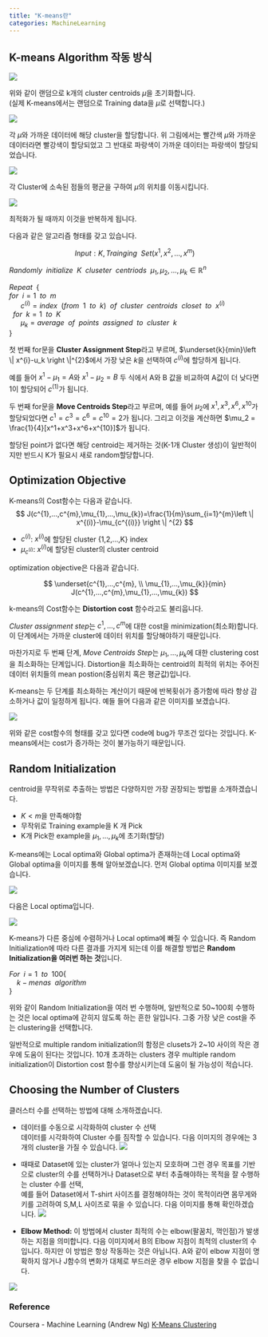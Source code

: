 ```yaml
---
title: "K-means란"
categories: MachineLearning
---
```


## K-means Algorithm 작동 방식
<img src="/assets/images/k-means_1.PNG"><br>

위와 같이 랜덤으로 k개의 cluster centroids $\mu$을 초기화합니다.<br>
(실제 K-means에서는 랜덤으로 Training data을 $\mu$로 선택합니다.)

<img src="/assets/images/k-means_2.PNG"><br>

각 $\mu$와 가까운 데이터에 해당 cluster을 할당합니다. 위 그림에서는 빨간색 $\mu$와 가까운 데이터라면 빨강색이 할당되었고 그 반대로 파랑색이 가까운 데이터는 파랑색이 할당되었습니다.

<img src="/assets/images/k-means_3.PNG"><br>

각 Cluster에 소속된 점들의 평균을 구하여 $\mu$의 위치를 이동시킵니다.

<img src="/assets/images/k-means_4.PNG"><br>

최적화가 될 때까지 이것을 반복하게 됩니다.

다음과 같은 알고리즘 형태를 갖고 있습니다.

$$
Input: K, Trainging \enspace Set(x^{1},x^{2},...,x^{m})
$$

$Randomly \enspace initialize \enspace K \enspace cluseter \enspace centriods \enspace \mu_1, \mu_2, ..., \mu_k \in \mathbb{R}^{n}$

$Repeat \enspace \{$ <br>
$for \enspace i=1 \enspace to \enspace m$<br>
$\enspace \enspace \enspace c^{(i)} = index \enspace(from \enspace 1 \enspace to \enspace k) \enspace of \enspace cluster \enspace centroids \enspace closet \enspace to \enspace x^{(i)}$<br>
$\enspace for \enspace k=1 \enspace to \enspace K$<br>
$\enspace \enspace \enspace \mu_{k} = average \enspace of \enspace points \enspace assigned \enspace to \enspace cluster \enspace k$<br>
$\}$

첫 번째 for문을 **Cluster Assignment Step**라고 부르며, $\underset{k}{min}\left \| x^{i}-u_k \right \|^{2}$에서 가장 낮은 $k$을 선택하여 $c^{(i)}$에 할당하게 됩니다.

예를 들어 $x^1 - \mu_1 = A$와 $x^1 - \mu_2 = B$ 두 식에서 A와 B 값을 비교하여 A값이 더 낮다면 1이 할당되어 $c^{(1)}$가 됩니다.

두 번째 for문을 **Move Centroids Step**라고 부르며, 예를 들어 $\mu_2$에 $x^1,x^3,x^6,x^{10}$가 할당되었다면 $c^1=c^3=c^6=c^{10}=2$가 됩니다. 그리고 이것을 계산하면 $\mu_2 = \frac{1}{4}[x^1+x^3+x^6+x^{10}]$가 됩니다.

할당된 point가 없다면 해당 centroid는 제거하는 것(K-1개 Cluster 생성)이 일반적이지만 반드시 K가 필요시 새로 random할당합니다.

## Optimization Objective
K-means의 Cost함수는 다음과 같습니다.
$$
J(c^{1},...,c^{m},\mu_{1},...,\mu_{k})=\frac{1}{m}\sum_{i=1}^{m}\left \| x^{(i)}-\mu_{c^{(i)}} \right \| ^{2}
$$

- $c^{(i)}$: $x^{(i)}$에 할당된 cluster {1,2,...,K} index 
- $\mu_{c^{(i)}}$: $x^{(i)}$에 할당된 cluster의 cluster centroid

optimization objective은 다음과 같습니다.

$$
\underset{c^{1},...,c^{m}, \\ \mu_{1},...,\mu_{k}}{min} J(c^{1},...,c^{m},\mu_{1},...,\mu_{k})
$$

k-means의 Cost함수는 **Distortion cost** 함수라고도 불리웁니다.

*Cluster assignment step*는 $c^{1},...,c^{m}$에 대한 cost을 minimization(최소화)합니다. 이 단계에서는 가까운 cluster에 데이터 위치를 할당해야하기 때문입니다.

마찬가지로 두 번째 단계, *Move Centroids Step*는 $\mu_{1},...,\mu_{k}$에 대한 clustering cost을 최소화하는 단계입니다. Distortion을 최소화하는 centroid의 최적의 위치는 주어진 데이터 위치들의 mean postion(중심위치 혹은 평균값)입니다.


K-means는 두 단계를 최소화하는 계산이기 때문에 반복횟쉬가 증가함에 따라 항상 감소하거나 값이 일정하게 됩니다. 예들 들어 다음과 같은 이미지를 보겠습니다.

<img src="/assets/images/k-means_5.PNG"><br>

위와 같은 cost함수의 형태를 갖고 있다면 code에 bug가 무조건 있다는 것입니다.
K-means에서는 cost가 증가하는 것이 불가능하기 때문입니다.


## Random Initialization
centroid을 무작위로 추출하는 방법은 다양하지만 가장 권장되는 방법을 소개하겠습니다.
- $K<m$을 만족해야함
- 무작위로 Training example을 K 개 Pick
- K개 Pick한 example을 $\mu_{1},...,\mu_{k}$에 초기화(할당)

K-means에는 Local optima와 Global optima가 존재하는데 Local optima와 Global optima을 이미지를 통해 알아보겠습니다. 먼저 Global optima 이미지를 보겠습니다.

<img src="/assets/images/k-means_global.PNG"><br>

다음은 Local optima입니다.

<img src="/assets/images/k-means_local.PNG"><br>

K-means가 다른 중심에 수렴하거나 Local optima에 빠질 수 있습니다. 즉 Random Initialization에 따라 다른 결과를 가지게 되는데 이를 해결할 방법은 **Random Initialization을 여러번 하는 것**입니다.

$For \enspace i=1 \enspace to  \enspace 100 \{$ <br>
$\enspace \enspace k-menas \enspace algorithm$ <br>
$\}$

위와 같이 Random Initialization을 여러 번 수행하며, 일반적으로 50~100회 수행하는 것은 local optima에 갇히지 않도록 하는 흔한 일입니다. 그중 가장 낮은 cost을 주는 clustering을 선택합니다.

일반적으로 multiple random initialization의 함정은 clusets가 2~10 사이의 작은 경우에 도움이 된다는 것입니다. 10개 초과하는 clusters 경우 multiple random initialization이 Distortion cost 함수를 향상시키는데 도움이 될 가능성이 적습니다.

## Choosing the Number of Clusters
클러스터 수를 선택하는 방법에 대해 소개하겠습니다.
- 데이터를 수동으로 시각화하여 cluster 수 선택<br>
  데이터를 시각화하여 Cluster 수를 짐작할 수 있습니다. 다음 이미지의 경우에는 3개의 cluster을 가질 수 있습니다.
  <img src="/assets/images/k-means_global.PNG"><br>

- 때때로 Dataset에 있는 cluster가 얼마나 있는지 모호하며 그런 경우 목표를 기반으로 cluster의 수를 선택하거나 Dataset으로 부터 추출해야하는 목적을 잘 수행하는 cluster 수를 선택,<br> 
예를 들어 Dataset에서 T-shirt 사이즈를 결정해야하는 것이 목적이라면 몸무게와 키를 고려하여 S,M,L 사이즈로 묶을 수 있습니다. 다음 이미지를 통해 확인하겠습니다.
<img src="/assets/images/k-means_tshirt.PNG"><br>

- **Elbow Method:** 이 방법에서 cluster 최적의 수는 elbow(팔꿈치, 꺽인점)가 발생하는 지점을 의미합니다. 다음 이미지에서 B의 Elbow 지점이 최적의 cluster의 수 입니다. 하지만 이 방법은 항상 작동하는 것은 아닙니다. A와 같이 elbow 지점이 명확하지 않거나 J함수의 변화가 대체로 부드러운 경우 elbow 지점을 찾을 수 없습니다.

<img src="/assets/images/k-means_elbow.PNG"><br>

### Reference 
Coursera - Machine Learning (Andrew Ng)
[K-Means Clustering](https://machinelearningmedium.com/2018/04/19/k-means-clustering/)



